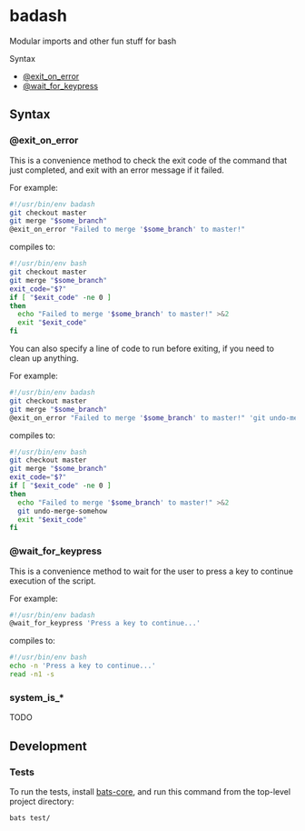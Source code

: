 # badash

Modular imports and other fun stuff for bash

Syntax
* [@exit_on_error](#exit_on_error)
* [@wait_for_keypress](#wait_for_keypress)

## Syntax

### @exit_on_error

This is a convenience method to check the exit code of the command that just completed, and exit with an error message if it failed.

For example:

```bash
#!/usr/bin/env badash
git checkout master
git merge "$some_branch"
@exit_on_error "Failed to merge '$some_branch' to master!"
```

compiles to:

```bash
#!/usr/bin/env bash
git checkout master
git merge "$some_branch"
exit_code="$?"
if [ "$exit_code" -ne 0 ]
then
  echo "Failed to merge '$some_branch' to master!" >&2
  exit "$exit_code"
fi
```

You can also specify a line of code to run before exiting, if you need to clean up anything.

For example:

```bash
#!/usr/bin/env badash
git checkout master
git merge "$some_branch"
@exit_on_error "Failed to merge '$some_branch' to master!" 'git undo-merge-somehow'
```

compiles to:

```bash
#!/usr/bin/env bash
git checkout master
git merge "$some_branch"
exit_code="$?"
if [ "$exit_code" -ne 0 ]
then
  echo "Failed to merge '$some_branch' to master!" >&2
  git undo-merge-somehow
  exit "$exit_code"
fi
```

### @wait_for_keypress

This is a convenience method to wait for the user to press a key to continue execution of the script.

For example:

```bash
#!/usr/bin/env badash
@wait_for_keypress 'Press a key to continue...'
```

compiles to:

```bash
#!/usr/bin/env bash
echo -n 'Press a key to continue...'
read -n1 -s
```


### system_is_*

TODO


## Development

### Tests

To run the tests, install [bats-core](https://github.com/bats-core/bats-core), and run this command from the top-level project directory:

```
bats test/
```
